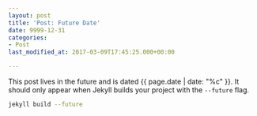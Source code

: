 ```yaml
---
layout: post
title: 'Post: Future Date'
date: 9999-12-31
categories:
- Post
last_modified_at: 2017-03-09T17:45:25.000+00:00

---
```

This post lives in the future and is dated {{ page.date | date: "%c" }}. It should only appear when Jekyll builds your project with the `--future` flag.

```bash
jekyll build --future
```